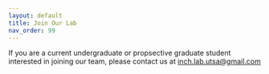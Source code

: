 ```yaml
---
layout: default
title: Join Our Lab
nav_order: 99
---
```


If you are a current undergraduate or propsective graduate student interested in joining our team, please contact us at <inch.lab.utsa@gmail.com>
